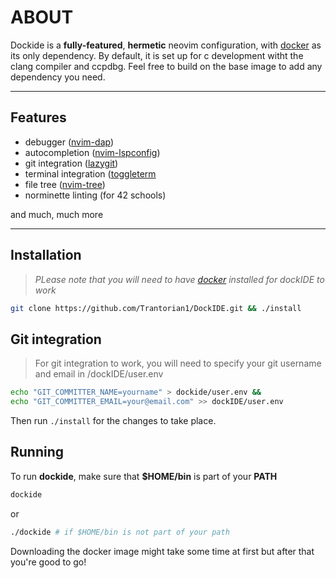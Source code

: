 # ABOUT

Dockide is a **fully-featured**, **hermetic** neovim configuration, with 
[docker](https://docs.docker.com/engine/install/) as its only dependency. By
default, it is set up for c development witht the clang compiler and ccpdbg.
Feel free to build on the base image to add any dependency you need.

---

## Features

- debugger ([nvim-dap](https://github.com/mfussenegger/nvim-dap))
- autocompletion ([nvim-lspconfig](https://github.com/neovim/nvim-lspconfig))
- git integration ([lazygit](https://github.com/kdheepak/lazygit.nvim))
- terminal integration ([toggleterm](https://github.com/akinsho/toggleterm.nvim)
- file tree ([nvim-tree](https://github.com/nvim-tree/nvim-tree.lua))
- norminette linting (for 42 schools)

and much, much more

---

## Installation

> _PLease note that you will need to have [docker](https://docs.docker.com/engine/install/) installed for dockIDE to work_

```sh
git clone https://github.com/Trantorian1/DockIDE.git && ./install
```

## Git integration

> For git integration to work, you will need to specify your git username
and email in /dockIDE/user.env

```sh
echo "GIT_COMMITTER_NAME=yourname" > dockide/user.env &&
echo "GIT_COMMITTER_EMAIL=your@email.com" >> dockIDE/user.env
```

Then run `./install` for the changes to take place.

## Running

To run **dockide**, make sure that **$HOME/bin** is part of your **PATH**

```sh
dockide
```

or

```sh
./dockide # if $HOME/bin is not part of your path
```

Downloading the docker image might take some time at first but after that 
you're good to go!
